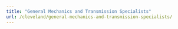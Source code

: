 ```yaml
---
title: "General Mechanics and Transmission Specialists"
url: /cleveland/general-mechanics-and-transmission-specialists/
---
```

